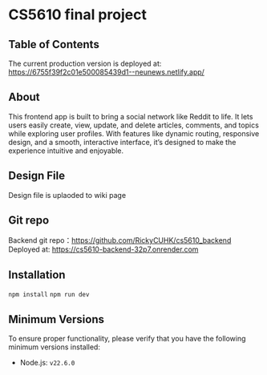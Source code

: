 # CS5610 final project

## Table of Contents

The current production version is deployed at: https://6755f39f2c01e500085439d1--neunews.netlify.app/

## About

This frontend app is built to bring a social network like Reddit to life. It lets users easily create, view, update, and delete articles, comments, and topics while exploring user profiles. With features like dynamic routing, responsive design, and a smooth, interactive interface, it’s designed to make the experience intuitive and enjoyable.

## Design File
Design file is uplaoded to wiki page

## Git repo
Backend git repo：https://github.com/RickyCUHK/cs5610_backend
Deployed at: https://cs5610-backend-32p7.onrender.com

## Installation

`npm install`
`npm run dev`

## Minimum Versions

To ensure proper functionality, please verify that you have the following minimum versions installed:

- Node.js: `v22.6.0`
 
